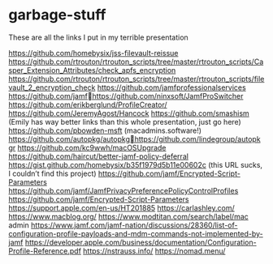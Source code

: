# garbage-stuff

These are all the links I put in my terrible presentation

https://github.com/homebysix/jss-filevault-reissue
https://github.com/rtrouton/rtrouton_scripts/tree/master/rtrouton_scripts/Casper_Extension_Attributes/check_apfs_encryption
https://github.com/rtrouton/rtrouton_scripts/tree/master/rtrouton_scripts/filevault_2_encryption_check
https://github.com/jamfprofessionalservices
https://github.com/jamfhttps://github.com/ninxsoft/JamfProSwitcher
https://github.com/erikberglund/ProfileCreator/
https://github.com/JeremyAgost/Hancock
https://github.com/smashism (Emily has way better links than this whole presentation, just go here)
https://github.com/pbowden-msft (macadmins.software!)
https://github.com/autopkg/autopkghttps://github.com/lindegroup/autopkgr
https://github.com/kc9wwh/macOSUpgrade
https://github.com/haircut/better-jamf-policy-deferral
https://gist.github.com/homebysix/b35f1979d5b11e00602c (this URL sucks, I couldn’t find this project)
https://github.com/jamf/Encrypted-Script-Parameters
https://github.com/jamf/JamfPrivacyPreferencePolicyControlProfiles
https://github.com/jamf/Encrypted-Script-Parameters https://support.apple.com/en-us/HT201885
https://carlashley.com/
https://www.macblog.org/
https://www.modtitan.com/search/label/mac admin
https://www.jamf.com/jamf-nation/discussions/28360/list-of-configuration-profile-payloads-and-mdm-commands-not-implemented-by-jamf
https://developer.apple.com/business/documentation/Configuration-Profile-Reference.pdf
https://nstrauss.info/
https://nomad.menu/
